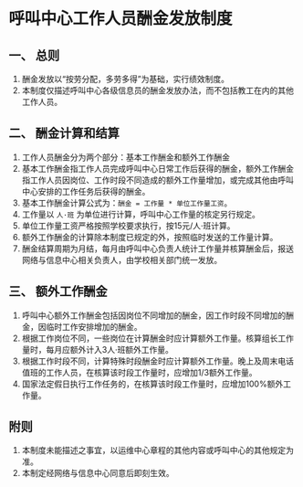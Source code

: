 # 呼叫中心工作人员酬金发放制度

## 一、 总则

1. 酬金发放以“按劳分配，多劳多得”为基础，实行绩效制度。
2. 本制度仅描述呼叫中心各级信息员的酬金发放办法，而不包括教工在内的其他工作人员。

## 二、 酬金计算和结算

1. 工作人员酬金分为两个部分：基本工作酬金和额外工作酬金
2. 基本工作酬金指工作人员完成呼叫中心日常工作后获得的酬金，额外工作酬金指工作人员因岗位、工作时段不同造成的额外工作量增加，或完成其他由呼叫中心安排的工作任务后获得的酬金。
3. 基本工作酬金计算公式为：`酬金 = 工作量 * 单位工作量工资`。
4. 工作量以 `人·班` 为单位进行计算，呼叫中心工作量的核定另行规定。
5. 单位工作量工资严格按照学校要求执行，按15元/人·班计算。
6. 额外工作酬金的计算除本制度已规定的外，按照临时发送的工作量计算。
7. 酬金结算周期为月结，每月由呼叫中心负责人统计工作量并核算酬金后，报送网络与信息中心相关负责人，由学校相关部门统一发放。

## 三、 额外工作酬金

1. 呼叫中心额外工作酬金包括因岗位不同增加的酬金，因工作时段不同增加的酬金，因临时工作安排增加的酬金。
2. 根据工作岗位不同，一些岗位在计算酬金时应计算额外工作量。核算组长工作量时，每月应额外计入3人·班额外工作量。
3. 根据工作时段不同，计算特殊时段酬金时应计算额外工作量。晚上及周末电话值班的工作人员，在核算该时段工作量时，应增加1/3额外工作量。
4. 国家法定假日执行工作任务的，在核算该时段工作量时，应增加100%额外工作量。

## 附则

1. 本制度未能描述之事宜，以运维中心章程的其他内容或呼叫中心的其他规定为准。
2. 本制定经网络与信息中心同意后即刻生效。
